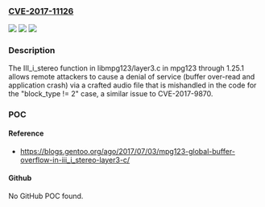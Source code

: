 ### [CVE-2017-11126](https://cve.mitre.org/cgi-bin/cvename.cgi?name=CVE-2017-11126)
![](https://img.shields.io/static/v1?label=Product&message=n%2Fa&color=blue)
![](https://img.shields.io/static/v1?label=Version&message=n%2Fa&color=blue)
![](https://img.shields.io/static/v1?label=Vulnerability&message=n%2Fa&color=brighgreen)

### Description

The III_i_stereo function in libmpg123/layer3.c in mpg123 through 1.25.1 allows remote attackers to cause a denial of service (buffer over-read and application crash) via a crafted audio file that is mishandled in the code for the "block_type != 2" case, a similar issue to CVE-2017-9870.

### POC

#### Reference
- https://blogs.gentoo.org/ago/2017/07/03/mpg123-global-buffer-overflow-in-iii_i_stereo-layer3-c/

#### Github
No GitHub POC found.

